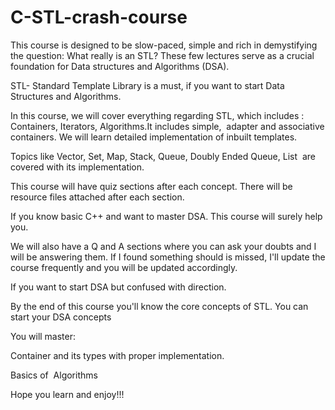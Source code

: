 # C-STL-crash-course

This course is designed to be slow-paced, simple and rich in demystifying the question: What really is an STL? These few lectures serve as a crucial foundation for Data structures and Algorithms (DSA). 

STL- Standard Template Library is a must, if you want to start Data Structures and Algorithms.

In this course, we will cover everything regarding STL, which includes : Containers, Iterators, Algorithms.It includes simple,  adapter and associative containers. We will learn detailed implementation of inbuilt templates. 

Topics like Vector, Set, Map, Stack, Queue, Doubly Ended Queue, List  are covered with its implementation.

This course will have quiz sections after each concept. There will be resource files attached after each section.

If you know basic C++ and want to master DSA. This course will surely help you.

We will also have a Q and A sections where you can ask your doubts and I will be answering them. If I found something should is missed, I'll update the course frequently and you will be updated accordingly.

If you want to start DSA but confused with direction.

By the end of this course you'll know the core concepts of STL. You can start your DSA concepts 

You will master:

Container and its types with proper implementation.

Basics of  Algorithms

Hope you learn and enjoy!!!
